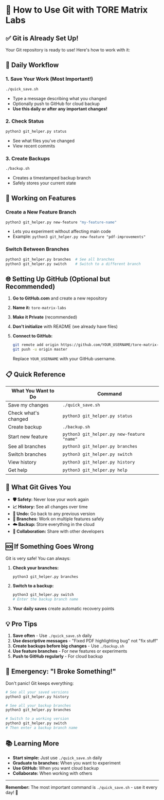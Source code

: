 # 🚀 How to Use Git with TORE Matrix Labs

## ✅ Git is Already Set Up!

Your Git repository is ready to use! Here's how to work with it:

## 📅 Daily Workflow

### 1. Save Your Work (Most Important!)
```bash
./quick_save.sh
```
- Type a message describing what you changed
- Optionally push to GitHub for cloud backup
- **Use this daily or after any important changes!**

### 2. Check Status
```bash
python3 git_helper.py status
```
- See what files you've changed
- View recent commits

### 3. Create Backups
```bash
./backup.sh
```
- Creates a timestamped backup branch
- Safely stores your current state

## 🌿 Working on Features

### Create a New Feature Branch
```bash
python3 git_helper.py new-feature "my-feature-name"
```
- Lets you experiment without affecting main code
- Example: `python3 git_helper.py new-feature "pdf-improvements"`

### Switch Between Branches
```bash
python3 git_helper.py branches  # See all branches
python3 git_helper.py switch    # Switch to a different branch
```

## 🌐 Setting Up GitHub (Optional but Recommended)

1. **Go to GitHub.com** and create a new repository
2. **Name it:** `tore-matrix-labs` 
3. **Make it Private** (recommended)
4. **Don't initialize** with README (we already have files)

5. **Connect to GitHub:**
   ```bash
   git remote add origin https://github.com/YOUR_USERNAME/tore-matrix-labs.git
   git push -u origin master
   ```
   Replace `YOUR_USERNAME` with your GitHub username.

## 📋 Quick Reference

| What You Want to Do | Command |
|---------------------|---------|
| Save my changes | `./quick_save.sh` |
| Check what's changed | `python3 git_helper.py status` |
| Create backup | `./backup.sh` |
| Start new feature | `python3 git_helper.py new-feature "name"` |
| See all branches | `python3 git_helper.py branches` |
| Switch branches | `python3 git_helper.py switch` |
| View history | `python3 git_helper.py history` |
| Get help | `python3 git_helper.py help` |

## 🎯 What Git Gives You

- **🛡️ Safety:** Never lose your work again
- **📈 History:** See all changes over time
- **🔄 Undo:** Go back to any previous version
- **🌿 Branches:** Work on multiple features safely
- **☁️ Backup:** Store everything in the cloud
- **🤝 Collaboration:** Share with other developers

## 🆘 If Something Goes Wrong

Git is very safe! You can always:

1. **Check your branches:**
   ```bash
   python3 git_helper.py branches
   ```

2. **Switch to a backup:**
   ```bash
   python3 git_helper.py switch
   # Enter the backup branch name
   ```

3. **Your daily saves** create automatic recovery points

## 💡 Pro Tips

1. **Save often** - Use `./quick_save.sh` daily
2. **Use descriptive messages** - "Fixed PDF highlighting bug" not "fix stuff"
3. **Create backups before big changes** - Use `./backup.sh`
4. **Use feature branches** - For new features or experiments
5. **Push to GitHub regularly** - For cloud backup

## 🚨 Emergency: "I Broke Something!"

Don't panic! Git keeps everything:

```bash
# See all your saved versions
python3 git_helper.py history

# See all your backup branches
python3 git_helper.py branches

# Switch to a working version
python3 git_helper.py switch
# Then enter a backup branch name
```

## 📚 Learning More

- **Start simple:** Just use `./quick_save.sh` daily
- **Graduate to branches:** When you want to experiment
- **Use GitHub:** When you want cloud backup
- **Collaborate:** When working with others

---

**Remember:** The most important command is `./quick_save.sh` - use it every day! 🎯